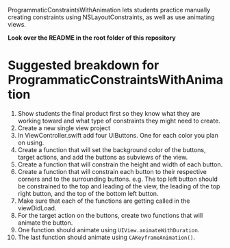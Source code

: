 ProgrammaticConstraintsWithAnimation lets students practice manually creating constraints using NSLayoutConstraints, as well as use animating views.

**Look over the README in the root folder of this repository**

# Suggested breakdown for ProgrammaticConstraintsWithAnimation

1. Show students the final product first so they know what they are working toward and what type of constraints they might need to create.
2. Create a new single view project
3. In ViewController.swift add four UIButtons. One for each color you plan on using.
4. Create a function that will set the background color of the buttons, target actions, and add the buttons as subviews of the view.
5. Create a function that will constrain the height and width of each button.
6. Create a function that will constrain each button to their respective corners and to the surrounding buttons. e.g. The top left button should be constrained to the top and leading of the view, the leading of the top right button, and the top of the bottom left button.
7. Make sure that each of the functions are getting called in the viewDidLoad.
8. For the target action on the buttons, create two functions that will animate the button.
9. One function should animate using ```UIView.animateWithDuration```.
10. The last function should animate using ```CAKeyframeAnimation()```.
